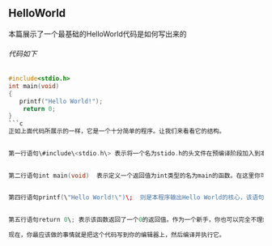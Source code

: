 ## HelloWorld
本篇展示了一个最基础的HelloWorld代码是如何写出来的

###### 代码如下
```c
#include<stdio.h>  
int main(void)  
{  
   printf("Hello World!");  
    return 0;  
}
```c
正如上面代码所展示的一样，它是一个十分简单的程序。让我们来看看它的结构。  
  

第一行语句\#include\<stdio.h\> 表示将一个名为stido.h的头文件在预编译阶段加入到本程序的头部。作为一个新手，你完全可以不理解什么是头文件，什么又是预编译阶段。你可以去阅读 前言_导论来理解这些知识。  
  

第二行语句int main(void)  表示定义一个返回值为int类型的名为main的函数。在这里你可以不理解什么是函数，什么又是返回值，因为这些知识将会在后续篇章中详细讲述。你只要知道C语言的程序是从这里开始执行就可以了。  
  

第四行语句printf(\"Hello World!\")\;  则是本程序输出Hello World的核心，该语句会将它的小括号内的双引号中的字符显示到屏幕上，而在C语言中，单条的语句应以分号\;结尾，这是语法要求，不遵循此要求的程序将会出现语法错误。  
  

第五行语句return 0\; 表示该函数返回了一个0的返回值。作为一个新手，你也可以完全不理解这句话，这些知识将会在后续篇章中详述。  
  
现在，你最应该做的事情就是把这个代码写到你的编辑器上，然后编译并执行它。